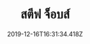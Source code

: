 ---
title: 'สตีฟ จ็อบส์'
description: ''
date: '2019-12-16T16:31:34.418Z'
coverImage: 'สตีฟ-จ็อบส์-cover-image.jpg'
bookCover: 'สตีฟ-จ็อบส์-book-cover.jpg'
tags: ['เล่าหนังสือ']
draft: true
---